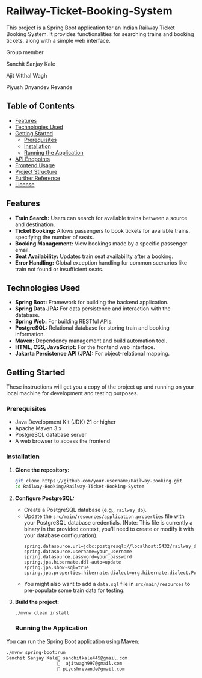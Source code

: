 # Railway-Ticket-Booking-System

This project is a Spring Boot application for an Indian Railway Ticket Booking System. It provides functionalities for searching trains and booking tickets, along with a simple web interface.

Group member

Sanchit Sanjay Kale

Ajit Vitthal Wagh

Piyush Dnyandev Revande

## Table of Contents

*   [Features](#features)
*   [Technologies Used](#technologies-used)
*   [Getting Started](#getting-started)
    *   [Prerequisites](#prerequisites)
    *   [Installation](#installation)
    *   [Running the Application](#running-the-application)
*   [API Endpoints](#api-endpoints)
*   [Frontend Usage](#frontend-usage)
*   [Project Structure](#project-structure)
*   [Further Reference](#further-reference)
*   [License](#license)

## Features

*   **Train Search:** Users can search for available trains between a source and destination.
*   **Ticket Booking:** Allows passengers to book tickets for available trains, specifying the number of seats.
*   **Booking Management:** View bookings made by a specific passenger email.
*   **Seat Availability:** Updates train seat availability after a booking.
*   **Error Handling:** Global exception handling for common scenarios like train not found or insufficient seats.

## Technologies Used

*   **Spring Boot:** Framework for building the backend application.
*   **Spring Data JPA:** For data persistence and interaction with the database.
*   **Spring Web:** For building RESTful APIs.
*   **PostgreSQL:** Relational database for storing train and booking information.
*   **Maven:** Dependency management and build automation tool.
*   **HTML, CSS, JavaScript:** For the frontend web interface.
*   **Jakarta Persistence API (JPA):** For object-relational mapping.

## Getting Started

These instructions will get you a copy of the project up and running on your local machine for development and testing purposes.

### Prerequisites

*   Java Development Kit (JDK) 21 or higher
*   Apache Maven 3.x
*   PostgreSQL database server
*   A web browser to access the frontend

### Installation

1.  **Clone the repository:**
    ```bash
    git clone https://github.com/your-username/Railway-Booking.git
    cd Railway-Booking/Railway-Ticket-Booking-System
    ```

2.  **Configure PostgreSQL:**
    *   Create a PostgreSQL database (e.g., `railway_db`).
    *   Update the `src/main/resources/application.properties` file with your PostgreSQL database credentials. (Note: This file is currently a binary in the provided context, you'll need to create or modify it with your database configuration).
        ```properties
        spring.datasource.url=jdbc:postgresql://localhost:5432/railway_db
        spring.datasource.username=your_username
        spring.datasource.password=your_password
        spring.jpa.hibernate.ddl-auto=update
        spring.jpa.show-sql=true
        spring.jpa.properties.hibernate.dialect=org.hibernate.dialect.PostgreSQLDialect
        ```
    *   You might also want to add a `data.sql` file in `src/main/resources` to pre-populate some train data for testing.

3.  **Build the project:**
    ```bash
    ./mvnw clean install
    ```
    ### Running the Application

You can run the Spring Boot application using Maven:

```bash
./mvnw spring-boot:run
Sanchit Sanjay Kale📧 sanchitkale445@gmail.com
                   📧  ajitwagh997@gmail.com
                   📧 piyushrevande@gmail.com

